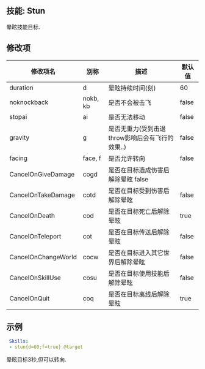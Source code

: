 技能: Stun
--------------------------

晕眩技能目标.

修改项
----------

| 修改项名 | 别称    | 描述          | 默认值 |
|-----------|------------|-------|---------------|
| duration            | d       | 晕眩持续时间(刻)   | 60  |
| noknockback | nokb, kb | 是否不会被击飞 | false |
| stopai              | ai      | 是否无法移动        | false         |
| gravity             | g       | 是否无重力(受到击退 throw影响后会有飞行的效果..)                    | false         |
| facing              | face, f | 是否允许转向           | false         |
| CancelOnGiveDamage  | cogd    | 是否在目标造成伤害后解除晕眩  false         |
| CancelOnTakeDamage  | cotd    | 是否在目标受到伤害后解除晕眩    | false         |
| CancelOnDeath       | cod     | 是否在目标死亡后解除晕眩         | true          |
| CancelOnTeleport    | cot     | 是否在目标传送后解除晕眩 | false         |
| CancelOnChangeWorld | cocw    | 是否在目标进入其它世界后解除晕眩                 | false         |
| CancelOnSkillUse    | cosu    | 是否在目标使用技能后解除晕眩                  | false         |
| CancelOnQuit        | coq     | 是否在目标离线后解除晕眩                      | true          |

示例
--------

```yaml
 Skills:
 - stun{d=60;f=true} @target
```
晕眩目标3秒,但可以转向.
